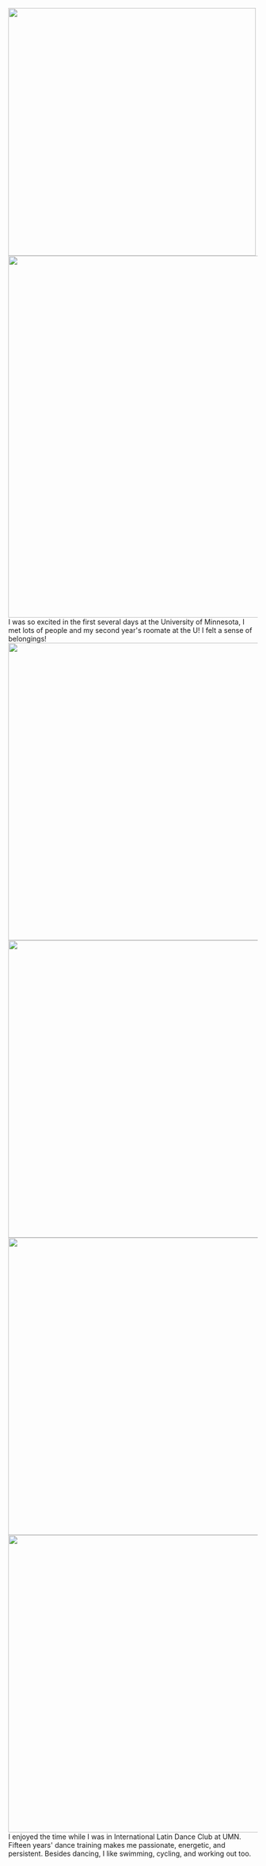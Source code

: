 <p>
  <img align="left" src="/assets/img/welcomeweek3.jpg" width="500" />
  <img align="left" src="/assets/img/welcomeweek1.jpg" width="730" />
  <br clear="left"/>
  I was so excited in the first several days at the University of Minnesota, I met lots of people and my second year's roomate at the U! I felt a sense of belongings!
  <br clear="left"/>
  <img align="left" src="/assets/img/roclimi.jpg" width="600" />
  <img align="left" src="/assets/img/roclim.jpg" width="600" />
<br clear="left"/>
  <img align="left" src="/assets/img/dancefest.jpg" width="600" />
  <img align="left" src="/assets/img/ncdc.jpg" width="600" />
<br clear="left"/>
I enjoyed the time while I was in International Latin Dance Club at UMN. Fifteen years' dance training makes me passionate, energetic, and persistent. Besides dancing, I like swimming, cycling, and working out too.
</p>
